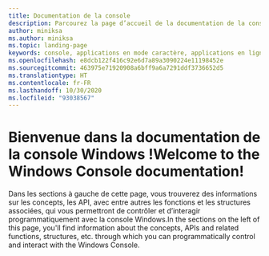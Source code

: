 ```yaml
---
title: Documentation de la console
description: Parcourez la page d’accueil de la documentation de la console Windows, qui décrit comment vous pouvez contrôler et interagir programmatiquement avec la console Windows.
author: miniksa
ms.author: miniksa
ms.topic: landing-page
keywords: console, applications en mode caractère, applications en ligne de commande, applications de terminal, API console
ms.openlocfilehash: e8dcb122f416c92e6d7a89a3090224e11198452e
ms.sourcegitcommit: 463975e71920908a6bff9a6a7291ddf3736652d5
ms.translationtype: HT
ms.contentlocale: fr-FR
ms.lasthandoff: 10/30/2020
ms.locfileid: "93038567"
---
```

# <a name="welcome-to-the-windows-console-documentation"></a><span data-ttu-id="36209-104">Bienvenue dans la documentation de la console Windows !</span><span class="sxs-lookup"><span data-stu-id="36209-104">Welcome to the Windows Console documentation!</span></span>

<span data-ttu-id="36209-105">Dans les sections à gauche de cette page, vous trouverez des informations sur les concepts, les API, avec entre autres les fonctions et les structures associées, qui vous permettront de contrôler et d’interagir programmatiquement avec la console Windows.</span><span class="sxs-lookup"><span data-stu-id="36209-105">In the sections on the left of this page, you'll find information about the concepts, APIs and related functions, structures, etc. through which you can programmatically control and interact with the Windows Console.</span></span>
